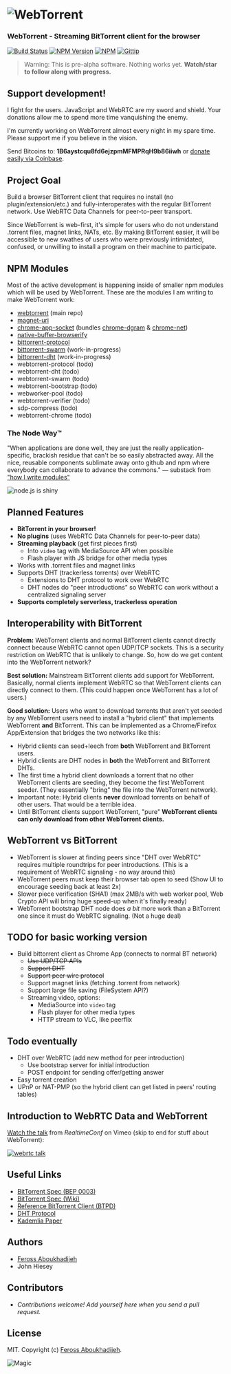 # ![WebTorrent](https://raw.github.com/feross/webtorrent/master/img/wordmark.png)
### WebTorrent - Streaming BitTorrent client for the browser

[![Build Status](http://img.shields.io/travis/feross/webtorrent.svg)](https://travis-ci.org/feross/webtorrent)
[![NPM Version](http://img.shields.io/npm/v/webtorrent.svg)](https://npmjs.org/package/webtorrent)
[![NPM](http://img.shields.io/npm/dm/webtorrent.svg)](https://npmjs.org/package/webtorrent)
[![Gittip](http://img.shields.io/gittip/feross.svg)](https://www.gittip.com/feross/)

> Warning: This is pre-alpha software. Nothing works yet. **Watch/star to follow along with progress.**

## Support development!

I fight for the users. JavaScript and WebRTC are my sword and shield. Your donations allow me to spend more time vanquishing the enemy.

I'm currently working on WebTorrent almost every night in my spare time. Please support me if you believe in the vision.

Send Bitcoins to: **1B6aystcqu8fd6ejzpmMFMPRqH9b86iiwh** or [donate easily via Coinbase](https://coinbase.com/checkouts/7c683397e33166651dedfebee6fb0f96).

## Project Goal

Build a browser BitTorrent client that requires no install (no plugin/extension/etc.) and fully-interoperates with the regular BitTorrent network. Use WebRTC Data Channels for peer-to-peer transport.

Since WebTorrent is web-first, it's simple for users who do not understand .torrent files, magnet links, NATs, etc. By making BitTorrent easier, it will be accessible to new swathes of users who were previously intimidated, confused, or unwilling to install a program on their machine to participate.

## NPM Modules

Most of the active development is happening inside of smaller npm modules which will be used by WebTorrent. These are the modules I am writing to make WebTorrent work:

- [webtorrent](https://github.com/feross/webtorrent) (main repo)
- [magnet-uri](https://github.com/feross/magnet-uri)
- [chrome-app-socket](https://github.com/feross/chrome-app-socket) (bundles [chrome-dgram](https://github.com/feross/chrome-dgram) & [chrome-net](https://github.com/feross/chrome-net))
- [native-buffer-browserify](https://github.com/feross/native-buffer-browserify)
- [bittorrent-protocol](https://github.com/feross/bittorrent-protocol)
- [bittorrent-swarm](https://github.com/feross/bittorrent-swarm) (work-in-progress)
- [bittorrent-dht](https://github.com/feross/bittorrent-dht) (work-in-progress)
- webtorrent-protocol (todo)
- webtorrent-dht (todo)
- webtorrent-swarm (todo)
- webtorrent-bootstrap (todo)
- webworker-pool (todo)
- webtorrent-verifier (todo)
- sdp-compress (todo)
- webtorrent-chrome (todo)

### The Node Way&trade;

"When applications are done well, they are just the really application-specific, brackish residue that can't be so easily abstracted away. All the nice, reusable components sublimate away onto github and npm where everybody can collaborate to advance the commons." — substack from ["how I write modules"](http://substack.net/how_I_write_modules)

![node.js is shiny](http://feross.net/x/node.gif)

## Planned Features

- **BitTorrent in your browser!**
- **No plugins** (uses WebRTC Data Channels for peer-to-peer data)
- **Streaming playback** (get first pieces first)
  - Into `video` tag with MediaSource API when possible
  - Flash player with JS bridge for other media types
- Works with .torrent files and magnet links
- Supports DHT (trackerless torrents) over WebRTC
  - Extensions to DHT protocol to work over WebRTC
  - DHT nodes do "peer introductions" so WebRTC can work without a centralized signaling server
- **Supports completely serverless, trackerless operation**


## Interoperability with BitTorrent

**Problem:** WebTorrent clients and normal BitTorrent clients cannot directly connect because WebRTC cannot open UDP/TCP sockets. This is a security restriction on WebRTC that is unlikely to change. So, how do we get content into the WebTorrent network?

**Best solution:** Mainstream BitTorrent clients add support for WebTorrent. Basically, normal clients implement WebRTC so that WebTorrent clients can directly connect to them. (This could happen once WebTorrent has a lot of users.)

**Good solution:** Users who want to download torrents that aren't yet seeded by any WebTorrent users need to install a "hybrid client" that implements WebTorrent **and** BitTorrent. This can be implemented as a Chrome/Firefox App/Extension that bridges the two networks like this:

  - Hybrid clients can seed+leech from **both** WebTorrent and BitTorrent users.
  - Hybrid clients are DHT nodes in **both** the WebTorrent and BitTorrent DHTs.
  - The first time a hybrid client downloads a torrent that no other WebTorrent clients are seeding, they become the first WebTorrent seeder. (They essentially "bring" the file into the WebTorrent network).
  - Important note: Hybrid clients **never** download torrents on behalf of other users. That would be a terrible idea.
  - Until BitTorrent clients support WebTorrent, "pure" **WebTorrent clients can only download from other WebTorrent clients.**


## WebTorrent vs BitTorrent

- WebTorrent is slower at finding peers since "DHT over WebRTC" requires multiple roundtrips for peer introductions. (This is a requirement of WebRTC signaling - no way around this)
- WebTorrent peers must keep their browser tab open to seed (Show UI to encourage seeding back at least 2x)
- Slower piece verification (SHA1) (max 2MB/s with web worker pool, Web Crypto API will bring huge speed-up when it's finally ready)
- WebTorrent bootstrap DHT node does *a bit* more work than a BitTorrent one since it must do WebRTC signaling. (Not a huge deal)


## TODO for basic working version

- Build bittorrent client as Chrome App (connects to normal BT network)
  - ~~Use UDP/TCP APIs~~
  - ~~Support DHT~~
  - ~~Support peer wire protocol~~
  - Support magnet links (fetching .torrent from network)
  - Support large file saving (FileSystem API?)
  - Streaming video, options:
    - MediaSource into `video` tag
    - Flash player for other media types
    - HTTP stream to VLC, like peerflix

## Todo eventually

- DHT over WebRTC (add new method for peer introduction)
  - Use bootstrap server for initial introduction
  - POST endpoint for sending offer/getting answer
- Easy torrent creation
- UPnP or NAT-PMP (so the hybrid client can get listed in peers' routing tables)


## Introduction to WebRTC Data and WebTorrent

[Watch the talk](https://vimeo.com/77265280) from *RealtimeConf* on Vimeo (skip to end for stuff about WebTorrent):

[![webrtc talk](https://raw.github.com/feross/webtorrent/master/img/webrtc-talk.png)](https://vimeo.com/77265280)


## Useful Links

- [BitTorrent Spec (BEP 0003)](http://www.bittorrent.org/beps/bep_0003.html)
- [BitTorrent Spec (Wiki)](https://wiki.theory.org/BitTorrentSpecification)
- [Reference BitTorrent Client (BTPD)](https://github.com/btpd/btpd)
- [DHT Protocol](http://www.bittorrent.org/beps/bep_0005.html)
- [Kademlia Paper](http://pdos.csail.mit.edu/~petar/papers/maymounkov-kademlia-lncs.pdf)


## Authors

- [Feross Aboukhadijeh](http://feross.org)
- John Hiesey


## Contributors

- *Contributions welcome! Add yourself here when you send a pull request.*

## License

MIT. Copyright (c) [Feross Aboukhadijeh](http://feross.org).

![Magic](https://raw.github.com/feross/webtorrent/master/img/logo.png)
